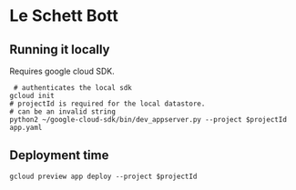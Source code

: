 # Le Schett Bott

## Running it locally

Requires google cloud SDK.

```
 # authenticates the local sdk
gcloud init
# projectId is required for the local datastore.
# can be an invalid string
python2 ~/google-cloud-sdk/bin/dev_appserver.py --project $projectId app.yaml
```

## Deployment time

```
gcloud preview app deploy --project $projectId
```
